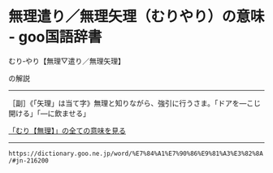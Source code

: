 # 無理遣り／無理矢理（むりやり）の意味 - goo国語辞書


むり‐やり【無理▽遣り／無理矢理】

の解説


------------------------

［副］《「矢理」は当て字》無理と知りながら、強引に行うさま。「ドアを―こじ開ける」「―に飲ませる」

[「むり【無理】」の全ての意味を見る](https://dictionary.goo.ne.jp/word/%E7%84%A1%E7%90%86/#jn-216170)

---
`https://dictionary.goo.ne.jp/word/%E7%84%A1%E7%90%86%E9%81%A3%E3%82%8A/#jn-216200`